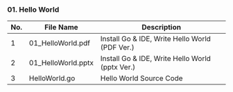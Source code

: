 ### 01. Hello World

No.|File Name|Description
---|---|---
1|01_HelloWorld.pdf|Install Go & IDE, Write Hello World (PDF Ver.)
2|01_HelloWorld.pptx|Install Go & IDE, Write Hello World (pptx Ver.)
3|HelloWorld.go|Hello World Source Code